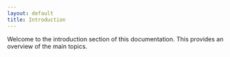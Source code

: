 ```yaml
---
layout: default
title: Introduction
---
```



Welcome to the introduction section of this documentation. This provides an overview of the main topics.
